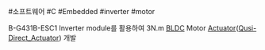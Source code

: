 #소프트웨어 #C #Embedded #inverter #motor 

B-G431B-ESC1 Inverter module를 활용하여 3N.m [BLDC](BLDC.md) Motor [Actuator](Actuator.md)([Qusi-Direct_Actuator](Qusi-Direct_Actuator.md)) 개발
